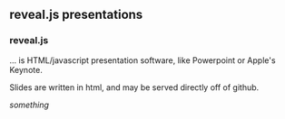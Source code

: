 ## reveal.js presentations

### reveal.js

... is HTML/javascript presentation software, like Powerpoint or Apple's Keynote.

Slides are written in html, and may be served directly off of github.

*something*
